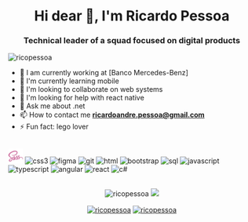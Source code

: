 <h1 align="center">Hi dear 👋, I'm Ricardo Pessoa</h1>
<h3 align="center">Technical leader of a squad focused on digital products</h3>
<p align="left"> <img src="https://komarev.com/ghpvc/?username=ricopessoa" alt="ricopessoa" /> </p>

- 🔭 I am currently working at [Banco Mercedes-Benz]
- 🌱 I'm currently learning mobile
- 👯 I'm looking to collaborate on web systems
- 🤔 I'm looking for help with react native
- 💬 Ask me about .net
- 📫 How to contact me **ricardoandre.pessoa@gmail.com**
- ⚡ Fun fact: lego lover

<p align="left"></br>
<img src="https://github.com/devicons/devicon/blob/master/icons/sass/sass-original.svg" alt="sass"  width="30" height="30"/>
<img src="https://cdn.jsdelivr.net/gh/devicons/devicon/icons/css3/css3-original.svg" alt="css3"  width="30" height="30"/>
<img src="https://cdn.jsdelivr.net/gh/devicons/devicon/icons/figma/figma-original.svg" alt="figma"  width="30" height="30"/>
<img src="https://cdn.jsdelivr.net/gh/devicons/devicon/icons/git/git-original.svg" alt="git"  width="30" height="30"/>
<img src="https://cdn.jsdelivr.net/gh/devicons/devicon/icons/html5/html5-original.svg" alt="html" width="30" height="30"/>
<img src="https://cdn.jsdelivr.net/gh/devicons/devicon/icons/bootstrap/bootstrap-plain.svg" alt="bootstrap" width="30" height="30"/>
<img src="https://cdn.jsdelivr.net/gh/devicons/devicon/icons/microsoftsqlserver/microsoftsqlserver-plain.svg" alt="sql" width="30" height="30"/>
<img src="https://cdn.jsdelivr.net/gh/devicons/devicon/icons/javascript/javascript-original.svg" alt="javascript" width="30" height="30"/>
<img src="https://cdn.jsdelivr.net/gh/devicons/devicon/icons/typescript/typescript-original.svg" alt="typescript" width="30" height="30"/>
<img src="https://cdn.jsdelivr.net/gh/devicons/devicon/icons/angularjs/angularjs-original.svg" alt="angular" width="30" height="30" />
<img src="https://cdn.jsdelivr.net/gh/devicons/devicon/icons/react/react-original.svg" alt="react" width="30" height="30"/>
<img src="https://cdn.jsdelivr.net/gh/devicons/devicon/icons/csharp/csharp-original.svg" alt="c#" width="30" height="30"/>
</p>

<div align="center">
<p align="center" ></br>
<img src="https://github-readme-stats.vercel.app/api?username=ricopessoa&show_icons=true&theme=dracula" alt="ricopessoa"/>
<img height="195em" src="https://github-readme-stats.vercel.app/api/top-langs/?username=ricopessoa&layout=compact&langs_count=8&theme=dracula" style="max-width: 100% alt="ricopessoa"/>
</div>
<p align="center" >          
<a href="https://linkedin.com/in/ricardopessoa" target="blank">   <img align="center" src="https://cdn.jsdelivr.net/npm/simple-icons@3.0.1/icons/linkedin.svg" alt="ricopessoa" height="20" width="20" /></a>
<a href="https://instagram.com/ricopessoa" target="blank"><img align="center" src="https://cdn.jsdelivr.net/npm/simple-icons@3.0.1/icons/instagram.svg" alt="ricopessoa" height="20" width="20" /></a>
</p>
